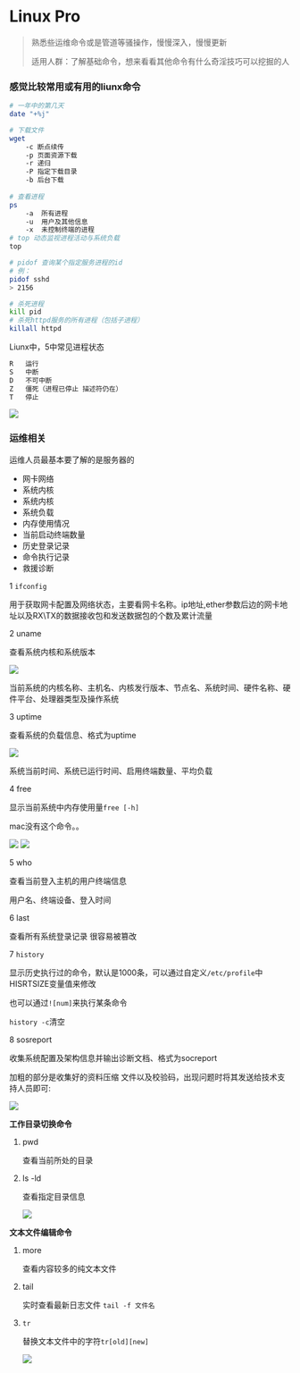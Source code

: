 # Linux Pro

> 熟悉些运维命令或是管道等骚操作，慢慢深入，慢慢更新
>
> 适用人群：了解基础命令，想来看看其他命令有什么奇淫技巧可以挖掘的人

### 感觉比较常用或有用的liunx命令

```bash
# 一年中的第几天
date "+%j"

# 下载文件
wget
	-c 断点续传
	-p 页面资源下载
	-r 递归
	-P 指定下载目录
	-b 后台下载
	
# 查看进程
ps
	-a	所有进程
	-u	用户及其他信息
	-x	未控制终端的进程
# top 动态监视进程活动与系统负载
top

# pidof 查询某个指定服务进程的id
# 例：
pidof sshd
> 2156

# 杀死进程
kill pid
# 杀死httpd服务的所有进程（包括子进程）
killall httpd
```

Liunx中，5中常见进程状态

```bash
R	运行
S	中断
D	不可中断
Z	僵死（进程已停止 描述符仍在）
T	停止
```

![](http://qiniu.s001.xin/o3dfc.jpg)

### 运维相关

运维人员最基本要了解的是服务器的

- 网卡网络
- 系统内核
- 系统内核
- 系统负载
- 内存使用情况
- 当前启动终端数量
- 历史登录记录
- 命令执行记录
- 救援诊断

1 `ifconfig`

用于获取网卡配置及网络状态，主要看网卡名称。ip地址,ether参数后边的网卡地址以及RX\TX的数据接收包和发送数据包的个数及累计流量

2 uname

查看系统内核和系统版本

<img src="http://qiniu.s001.xin/4jfd8.jpg">

当前系统的内核名称、主机名、内核发行版本、节点名、系统时间、硬件名称、硬件平台、处理器类型及操作系统

3 uptime

查看系统的负载信息、格式为uptime

<img src="http://qiniu.s001.xin/hsexq.jpg">

系统当前时间、系统已运行时间、启用终端数量、平均负载

4 free

显示当前系统中内存使用量`free [-h]`

mac没有这个命令。。

<img src="http://qiniu.s001.xin/460in.jpg">

<img src="http://qiniu.s001.xin/wurgo.jpg">

5 who

查看当前登入主机的用户终端信息

用户名、终端设备、登入时间

6 last

查看所有系统登录记录	很容易被篡改

7 `history`

显示历史执行过的命令，默认是1000条，可以通过自定义`/etc/profile`中HISRTSIZE变量值来修改

也可以通过`![num]`来执行某条命令

`history -c`清空

8 sosreport

收集系统配置及架构信息并输出诊断文档、格式为socreport

加粗的部分是收集好的资料压缩 文件以及校验码，出现问题时将其发送给技术支持人员即可: 

<img src="http://qiniu.s001.xin/eenrz.jpg">

**工作目录切换命令**

1. pwd

   查看当前所处的目录

2. ls -ld

   查看指定目录信息

   <img src="http://qiniu.s001.xin/ym2ut.jpg">

**文本文件编辑命令**

1. more

   查看内容较多的纯文本文件

2. tail

   实时查看最新日志文件 `tail -f 文件名`

3. `tr`

   替换文本文件中的字符`tr[old][new]`

   <img src="http://qiniu.s001.xin/9zyco.jpg">

